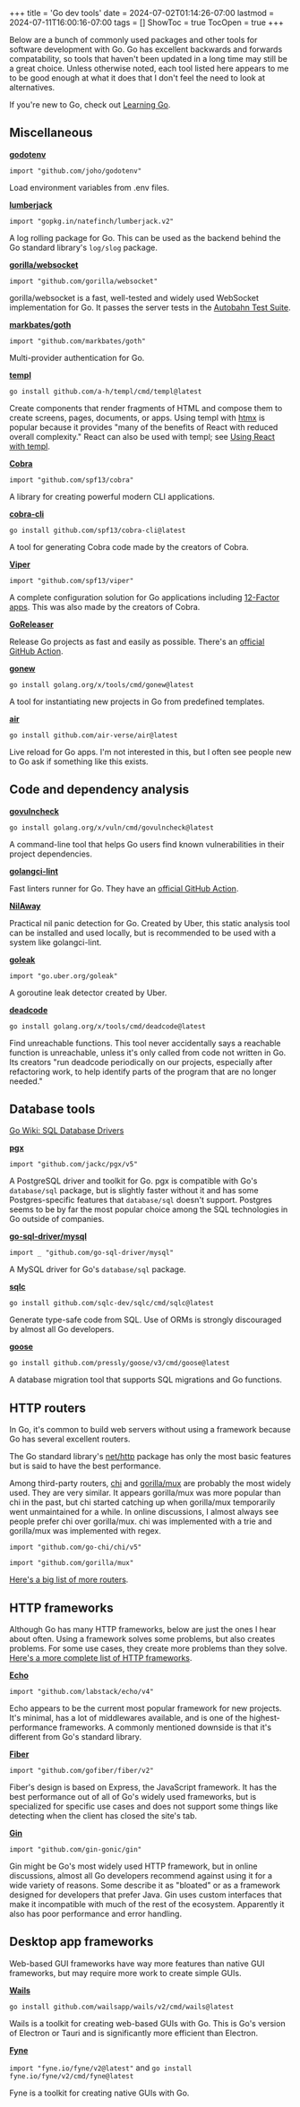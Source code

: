 +++
title = 'Go dev tools'
date = 2024-07-02T01:14:26-07:00
lastmod = 2024-07-11T16:00:16-07:00
tags = []
ShowToc = true
TocOpen = true
+++

Below are a bunch of commonly used packages and other tools for software development with Go. Go has excellent backwards and forwards compatability, so tools that haven't been updated in a long time may still be a great choice. Unless otherwise noted, each tool listed here appears to me to be good enough at what it does that I don't feel the need to look at alternatives.

If you're new to Go, check out [Learning Go](/intro-to-go).

## Miscellaneous

**[godotenv](https://pkg.go.dev/github.com/joho/godotenv)**

`import "github.com/joho/godotenv"`

Load environment variables from .env files.

**[lumberjack](https://github.com/natefinch/lumberjack)**

`import "gopkg.in/natefinch/lumberjack.v2"`

A log rolling package for Go. This can be used as the backend behind the Go standard library's `log/slog` package.

**[gorilla/websocket](https://github.com/gorilla/websocket)**

`import "github.com/gorilla/websocket"`

gorilla/websocket is a fast, well-tested and widely used WebSocket implementation for Go. It passes the server tests in the [Autobahn Test Suite](https://github.com/crossbario/autobahn-testsuite).

**[markbates/goth](https://github.com/markbates/goth?tab=readme-ov-file)**

`import "github.com/markbates/goth"`

Multi-provider authentication for Go.

**[templ](https://templ.guide/)**

`go install github.com/a-h/templ/cmd/templ@latest`

Create components that render fragments of HTML and compose them to create screens, pages, documents, or apps. Using templ with [htmx](https://htmx.org/) is popular because it provides "many of the benefits of React with reduced overall complexity." React can also be used with templ; see [Using React with templ](https://templ.guide/syntax-and-usage/using-react-with-templ/).

**[Cobra](https://github.com/spf13/cobra)**

`import "github.com/spf13/cobra"`

A library for creating powerful modern CLI applications.

**[cobra-cli](https://github.com/spf13/cobra-cli/blob/main/README.md)**

`go install github.com/spf13/cobra-cli@latest`

A tool for generating Cobra code made by the creators of Cobra.

**[Viper](https://github.com/spf13/viper)**

`import "github.com/spf13/viper"`

A complete configuration solution for Go applications including [12-Factor apps](https://12factor.net/#the_twelve_factors). This was also made by the creators of Cobra.

**[GoReleaser](https://goreleaser.com/)**

Release Go projects as fast and easily as possible. There's an [official GitHub Action](https://github.com/marketplace/actions/goreleaser-action).

**[gonew](https://go.dev/blog/gonew)**

`go install golang.org/x/tools/cmd/gonew@latest`

A tool for instantiating new projects in Go from predefined templates.

**[air](https://github.com/air-verse/air)**

`go install github.com/air-verse/air@latest`

Live reload for Go apps. I'm not interested in this, but I often see people new to Go ask if something like this exists.

## Code and dependency analysis

**[govulncheck](https://go.dev/blog/govulncheck)**

`go install golang.org/x/vuln/cmd/govulncheck@latest`

A command-line tool that helps Go users find known vulnerabilities in their project dependencies.

**[golangci-lint](https://github.com/golangci/golangci-lint)**

Fast linters runner for Go. They have an [official GitHub Action](https://github.com/golangci/golangci-lint-action).

**[NilAway](https://github.com/uber-go/nilaway)**

Practical nil panic detection for Go. Created by Uber, this static analysis tool can be installed and used locally, but is recommended to be used with a system like golangci-lint.

**[goleak](https://github.com/uber-go/goleak)**

`import "go.uber.org/goleak"`

A goroutine leak detector created by Uber.

**[deadcode](https://go.dev/blog/deadcode)**

`go install golang.org/x/tools/cmd/deadcode@latest`

Find unreachable functions. This tool never accidentally says a reachable function is unreachable, unless it's only called from code not written in Go. Its creators "run deadcode periodically on our projects, especially after refactoring work, to help identify parts of the program that are no longer needed."

## Database tools

[Go Wiki: SQL Database Drivers](https://go.dev/wiki/SQLDrivers)

**[pgx](https://github.com/jackc/pgx)**

`import "github.com/jackc/pgx/v5"`

A PostgreSQL driver and toolkit for Go. pgx is compatible with Go's `database/sql` package, but is slightly faster without it and has some Postgres-specific features that `database/sql` doesn't support. Postgres seems to be by far the most popular choice among the SQL technologies in Go outside of companies.

**[go-sql-driver/mysql](https://github.com/go-sql-driver/mysql)**

`import _ "github.com/go-sql-driver/mysql"`

A MySQL driver for Go's `database/sql` package.

**[sqlc](https://github.com/sqlc-dev/sqlc)**

`go install github.com/sqlc-dev/sqlc/cmd/sqlc@latest`

Generate type-safe code from SQL. Use of ORMs is strongly discouraged by almost all Go developers.

**[goose](https://github.com/pressly/goose)**

`go install github.com/pressly/goose/v3/cmd/goose@latest`

A database migration tool that supports SQL migrations and Go functions.

## HTTP routers

In Go, it's common to build web servers without using a framework because Go has several excellent routers.

The Go standard library's [net/http](https://pkg.go.dev/net/http) package has only the most basic features but is said to have the best performance.

Among third-party routers, [chi](https://github.com/go-chi/chi) and [gorilla/mux](https://github.com/gorilla/mux) are probably the most widely used. They are very similar. It appears gorilla/mux was more popular than chi in the past, but chi started catching up when gorilla/mux temporarily went unmaintained for a while. In online discussions, I almost always see people prefer chi over gorilla/mux. chi was implemented with a trie and gorilla/mux was implemented with regex.

`import "github.com/go-chi/chi/v5"`

`import "github.com/gorilla/mux"`

[Here's a big list of more routers](https://github.com/avelino/awesome-go?tab=readme-ov-file#routers).

## HTTP frameworks

Although Go has many HTTP frameworks, below are just the ones I hear about often. Using a framework solves some problems, but also creates problems. For some use cases, they create more problems than they solve. [Here's a more complete list of HTTP frameworks](https://github.com/avelino/awesome-go#web-frameworks).

**[Echo](https://github.com/labstack/echo)**

`import "github.com/labstack/echo/v4"`

Echo appears to be the current most popular framework for new projects. It's minimal, has a lot of middlewares available, and is one of the highest-performance frameworks. A commonly mentioned downside is that it's different from Go's standard library.

**[Fiber](https://gofiber.io/)**

`import "github.com/gofiber/fiber/v2"`

Fiber's design is based on Express, the JavaScript framework. It has the best performance out of all of Go's widely used frameworks, but is specialized for specific use cases and does not support some things like detecting when the client has closed the site's tab.

**[Gin](https://github.com/gin-gonic/gin)**

`import "github.com/gin-gonic/gin"`

Gin might be Go's most widely used HTTP framework, but in online discussions, almost all Go developers recommend against using it for a wide variety of reasons. Some describe it as "bloated" or as a framework designed for developers that prefer Java. Gin uses custom interfaces that make it incompatible with much of the rest of the ecosystem. Apparently it also has poor performance and error handling.

## Desktop app frameworks

Web-based GUI frameworks have way more features than native GUI frameworks, but may require more work to create simple GUIs.

**[Wails](https://wails.io/)**

`go install github.com/wailsapp/wails/v2/cmd/wails@latest`

Wails is a toolkit for creating web-based GUIs with Go. This is Go's version of Electron or Tauri and is significantly more efficient than Electron.

**[Fyne](https://fyne.io/)**

`import "fyne.io/fyne/v2@latest"` and `go install fyne.io/fyne/v2/cmd/fyne@latest`

Fyne is a toolkit for creating native GUIs with Go.
